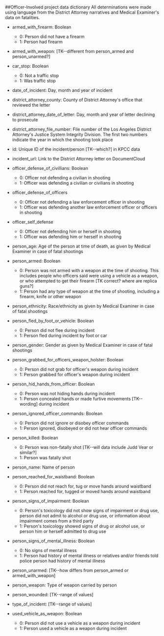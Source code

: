 ##Officer-Involved project data dictionary
All determinations were made using language from the District Attorney narratives and Medical Examiner's data on fatalities.

* armed_with_firearm: Boolean
    * 0: Person did not have a firearm
    * 1: Person had firearm

* armed_with_weapon: [TK--different from person_armed and person_unarmed?]

* car_stop: Boolean
    * 0: Not a traffic stop
    * 1: Was traffic stop

* date_of_incident: Day, month and year of incident

* district_attorney_county: County of District Attorney's office that reviewed the letter

* district_attorney_date_of_letter: Day, month and year of letter declining to prosecute

* district_attorney_file_number: File number of the Los Angeles District Attorney's Justice System Integrity Division. The first two numbers indicate the year in which the shooting took place

* id: Unique ID of the incident/person [TK--which?] in KPCC data

* incident_url: Link to the District Attorney letter on DocumentCloud

* officer_defense_of_civillians: Boolean
    * 0: Officer not defending a civilian in shooting
    * 1: Officer was defending a civilian or civilians in shooting

* officer_defense_of_officers
    * 0: Officer not defending a law enforcement officer in shooting
    * 1: Officer was defending another law enforcement officer or officers in shooting

* officer_self_defense
    * 0: Officer not defending him or herself in shooting
    * 1: Officer was defending him or herself in shooting

* person_age: Age of the person at time of death, as given by Medical Examiner in case of fatal shootings

* person_armed: Boolean
    * 0: Person was not armed with a weapon at the time of shooting. This includes people who officers said were using a vehicle as a weapon, or who attempted to get their firearm [TK correct? where are replica guns?]
    * 1: Person had any type of weapon at the time of shooting, including a firearm, knife or other weapon

* person_ethnicity: Race/ethnicity as given by Medical Examiner in case of fatal shootings

* person_fled_by_foot_or_vehicle: Boolean
    * 0: Person did not flee during incident
    * 1: Person fled during incident by foot or car

* person_gender: Gender as given by Medical Examiner in case of fatal shootings

* person_grabbed_for_officers_weapon_holster: Boolean
    * 0: Person did not grab for officer's weapon during incident
    * 1: Person grabbed for officer's weapon during incident

* person_hid_hands_from_officer: Boolean
    * 0: Person was not hiding hands during incident
    * 1: Person concealed hands or made furtive movements [TK--wording] during incident

* person_ignored_officer_commands: Boolean
    * 0: Person did not ignore or disobey officer commands
    * 1: Person ignored, disobeyed or did not hear officer commands

* person_killed: Boolean
    * 0: Person was non-fatally shot [TK--will data include Judd Vear or similar?]
    * 1: Person was fatally shot

* person_name: Name of person

* person_reached_for_waistband: Boolean
    * 0: Person did not reach for, tug or move hands around waistband
    * 1: Person reached for, tugged or moved hands around waistband

* person_signs_of_impairment: Boolean
    * 0: Person's toxicology did not show signs of impairment or drug use, person did not admit to alcohol or drug use, or information about impairment comes from a third party
    * 1: Person's toxicology showed signs of drug or alcohol use, or person him or herself admitted to drug use

* person_signs_of_mental_illness: Boolean
    * 0: No signs of mental illness
    * 1: Person had history of mental illness or relatives and/or friends told police person had history of mental illness

* person_unarmed: [TK--how differs from person_armed or armed_with_weapon]

* person_weapon: Type of weapon carried by person

* person_wounded: [TK--range of values]

* type_of_incident: [TK--range of values]

* used_vehicle_as_weapon: Boolean
    * 0: Person did not use a vehicle as a weapon during incident
    * 1: Person used a vehicle as a weapon during incident
